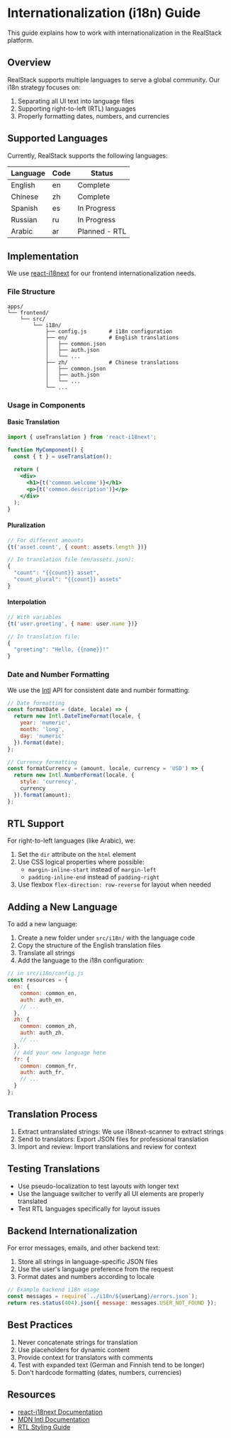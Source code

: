 # Internationalization (i18n) Guide

This guide explains how to work with internationalization in the RealStack platform.

## Overview

RealStack supports multiple languages to serve a global community. Our i18n strategy focuses on:

1. Separating all UI text into language files
2. Supporting right-to-left (RTL) languages
3. Properly formatting dates, numbers, and currencies

## Supported Languages

Currently, RealStack supports the following languages:

| Language | Code | Status |
|----------|------|--------|
| English  | en   | Complete |
| Chinese  | zh   | Complete |
| Spanish  | es   | In Progress |
| Russian  | ru   | In Progress |
| Arabic   | ar   | Planned - RTL |

## Implementation

We use [react-i18next](https://react.i18next.com/) for our frontend internationalization needs.

### File Structure

```
apps/
└── frontend/
    └── src/
        └── i18n/
            ├── config.js       # i18n configuration
            ├── en/             # English translations
            │   ├── common.json
            │   ├── auth.json
            │   └── ...
            ├── zh/             # Chinese translations
            │   ├── common.json
            │   ├── auth.json
            │   └── ...
            └── ...
```

### Usage in Components

#### Basic Translation

```jsx
import { useTranslation } from 'react-i18next';

function MyComponent() {
  const { t } = useTranslation();
  
  return (
    <div>
      <h1>{t('common.welcome')}</h1>
      <p>{t('common.description')}</p>
    </div>
  );
}
```

#### Pluralization

```jsx
// For different amounts
{t('asset.count', { count: assets.length })}

// In translation file (en/assets.json):
{
  "count": "{{count}} asset",
  "count_plural": "{{count}} assets"
}
```

#### Interpolation

```jsx
// With variables
{t('user.greeting', { name: user.name })}

// In translation file:
{
  "greeting": "Hello, {{name}}!"
}
```

### Date and Number Formatting

We use the [Intl](https://developer.mozilla.org/en-US/docs/Web/JavaScript/Reference/Global_Objects/Intl) API for consistent date and number formatting:

```jsx
// Date formatting
const formatDate = (date, locale) => {
  return new Intl.DateTimeFormat(locale, {
    year: 'numeric',
    month: 'long',
    day: 'numeric'
  }).format(date);
};

// Currency formatting
const formatCurrency = (amount, locale, currency = 'USD') => {
  return new Intl.NumberFormat(locale, {
    style: 'currency',
    currency
  }).format(amount);
};
```

## RTL Support

For right-to-left languages (like Arabic), we:

1. Set the `dir` attribute on the `html` element
2. Use CSS logical properties where possible:
   - `margin-inline-start` instead of `margin-left`
   - `padding-inline-end` instead of `padding-right`
3. Use flexbox `flex-direction: row-reverse` for layout when needed

## Adding a New Language

To add a new language:

1. Create a new folder under `src/i18n/` with the language code
2. Copy the structure of the English translation files
3. Translate all strings
4. Add the language to the i18n configuration:

```javascript
// in src/i18n/config.js
const resources = {
  en: {
    common: common_en,
    auth: auth_en,
    // ...
  },
  zh: {
    common: common_zh,
    auth: auth_zh,
    // ...
  },
  // Add your new language here
  fr: {
    common: common_fr,
    auth: auth_fr,
    // ...
  }
};
```

## Translation Process

1. Extract untranslated strings: We use i18next-scanner to extract strings
2. Send to translators: Export JSON files for professional translation
3. Import and review: Import translations and review for context

## Testing Translations

- Use pseudo-localization to test layouts with longer text
- Use the language switcher to verify all UI elements are properly translated
- Test RTL languages specifically for layout issues

## Backend Internationalization

For error messages, emails, and other backend text:

1. Store all strings in language-specific JSON files
2. Use the user's language preference from the request
3. Format dates and numbers according to locale

```javascript
// Example backend i18n usage
const messages = require(`../i18n/${userLang}/errors.json`);
return res.status(404).json({ message: messages.USER_NOT_FOUND });
```

## Best Practices

1. Never concatenate strings for translation
2. Use placeholders for dynamic content
3. Provide context for translators with comments
4. Test with expanded text (German and Finnish tend to be longer)
5. Don't hardcode formatting (dates, numbers, currencies)

## Resources

- [react-i18next Documentation](https://react.i18next.com/)
- [MDN Intl Documentation](https://developer.mozilla.org/en-US/docs/Web/JavaScript/Reference/Global_Objects/Intl)
- [RTL Styling Guide](https://rtlstyling.com/) 
